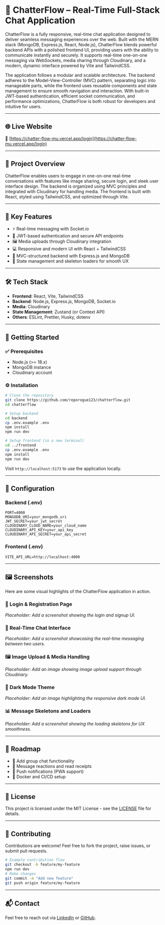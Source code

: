 # 💬 ChatterFlow – Real-Time Full-Stack Chat Application

ChatterFlow is a fully responsive, real-time chat application designed to deliver seamless messaging experiences over the web. Built with the MERN stack (MongoDB, Express.js, React, Node.js), ChatterFlow blends powerful backend APIs with a polished frontend UI, providing users with the ability to communicate instantly and securely. It supports real-time one-on-one messaging via WebSockets, media sharing through Cloudinary, and a modern, dynamic interface powered by Vite and TailwindCSS.

The application follows a modular and scalable architecture. The backend adheres to the Model-View-Controller (MVC) pattern, separating logic into manageable parts, while the frontend uses reusable components and state management to ensure smooth navigation and interaction. With built-in JWT-based authentication, efficient socket communication, and performance optimizations, ChatterFlow is both robust for developers and intuitive for users.

---

## 🌐 Live Website

🔗 [https://chatter-flow-mu.vercel.app/login](https://chatter-flow-mu.vercel.app/login)

---

## 🧩 Project Overview

ChatterFlow enables users to engage in one-on-one real-time conversations with features like image sharing, secure login, and sleek user interface design. The backend is organized using MVC principles and integrated with Cloudinary for handling media. The frontend is built with React, styled using TailwindCSS, and optimized through Vite.

---

## 🚀 Key Features

- ⚡ Real-time messaging with Socket.io
- 🔐 JWT-based authentication and secure API endpoints
- 🖼️ Media uploads through Cloudinary integration
- 💻 Responsive and modern UI with React + TailwindCSS
- 🧱 MVC-structured backend with Express.js and MongoDB
- 🧠 State management and skeleton loaders for smooth UX

---

## 🛠️ Tech Stack

- **Frontend**: React, Vite, TailwindCSS
- **Backend**: Node.js, Express.js, MongoDB, Socket.io
- **Media**: Cloudinary
- **State Management**: Zustand (or Context API)
- **Others**: ESLint, Prettier, Husky, dotenv

---

## 🧪 Getting Started

### ✅ Prerequisites

- Node.js (>= 18.x)
- MongoDB instance
- Cloudinary account

### ⚙️ Installation

```bash
# Clone the repository
git clone https://github.com/reporogue123/chatterflow.git
cd chatterflow

# Setup backend
cd backend
cp .env.example .env
npm install
npm run dev

# Setup frontend (in a new terminal)
cd ../frontend
cp .env.example .env
npm install
npm run dev
```

Visit `http://localhost:5173` to use the application locally.

---

## 🔧 Configuration

### Backend (.env)

```env
PORT=4000
MONGODB_URI=your_mongodb_uri
JWT_SECRET=your_jwt_secret
CLOUDINARY_CLOUD_NAME=your_cloud_name
CLOUDINARY_API_KEY=your_api_key
CLOUDINARY_API_SECRET=your_api_secret
```

### Frontend (.env)

```env
VITE_API_URL=http://localhost:4000
```

---

## 🖼️ Screenshots

Here are some visual highlights of the ChatterFlow application in action.

### 🔐 Login & Registration Page
<!-- ![Login Page](docs/screenshots/login.png) -->
*Placeholder: Add a screenshot showing the login and signup UI.*

### 💬 Real-Time Chat Interface
<!-- ![Chat Interface](docs/screenshots/chat.png) -->
*Placeholder: Add a screenshot showcasing the real-time messaging between two users.*

### 🖼️ Image Upload & Media Handling
<!-- ![Media Upload](docs/screenshots/media.png) -->
*Placeholder: Add an image showing image upload support through Cloudinary.*

### 🌙 Dark Mode Theme
<!-- ![Dark Mode](docs/screenshots/darkmode.png) -->
*Placeholder: Add an image highlighting the responsive dark mode UI.*

### 📊 Message Skeletons and Loaders
<!-- ![Skeletons](docs/screenshots/skeletons.png) -->
*Placeholder: Add a screenshot showing the loading skeletons for UX smoothness.*

---

## 📌 Roadmap

- 👥 Add group chat functionality
- 💬 Message reactions and read receipts
- 🔔 Push notifications (PWA support)
- 🐳 Docker and CI/CD setup

---

## 📄 License

This project is licensed under the MIT License - see the [LICENSE](./LICENSE) file for details.

---

## 🤝 Contributing

Contributions are welcome! Feel free to fork the project, raise issues, or submit pull requests.

```bash
# Example contribution flow
git checkout -b feature/my-feature
npm run dev
# Make changes
git commit -m "Add new feature"
git push origin feature/my-feature
```

---

## 📬 Contact

Feel free to reach out via [LinkedIn](https://www.linkedin.com/in/your-profile/) or [GitHub](https://github.com/reporogue123).

